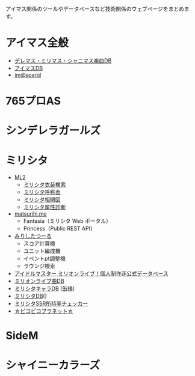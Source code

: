 アイマス関係のツールやデータベースなど技術関係のウェブページをまとめます。

# アイマス全般
* [デレマス・ミリマス・シャニマス楽曲DB](https://fujiwarahaji.me/)
* [アイマスDB](http://imas-db.jp/)
* [im@sparql](https://sparql.crssnky.xyz/imas/)

# 765プロAS

# シンデレラガールズ

# ミリシタ
* [ML2](https://submeganep.github.io/)
   * [ミリシタ衣装検索](https://submeganep.github.io/costume/)
   * [ミリシタ呼称表](https://submeganep.github.io/koshou/)
   * [ミリシタ相関図](https://submeganep.github.io/relations/)
   * [ミリシタ属性診断](https://submeganep.github.io/attribute/)
* [matsurihi.me](https://www.matsurihi.me/)
  * Fantasia（ミリシタ Web ポータル）
  * Princess（Public REST API）
* [みりしたつーる](https://megmeg.work/mltd/)
  * スコア計算機
  * ユニット編成機
  * イベントpt調整機
  * ラウンジ検索
* [アイドルマスター ミリオンライブ！個人制作非公式データベース](https://docs.google.com/spreadsheets/d/1a4O6sCaZMzTliRcSXCCULf_r3C8unuWWRD7xEwk2H8U/edit#gid=1383989789)
* [ミリオンライブ曲DB](https://imasdb.sakaki333.com/)
* [ミリシタキャラDB](http://mirishitadb.php.xdomain.jp/db/) ([缶様](https://twitter.com/mirishitamvp))
* [ミリシタDB](https://imas.gamedbs.jp/mlth/)([]())
* [ミリシタSSR所持率チェッカー](https://mistik.xtr.jp/ml_ssr/)
* [☆ピコピコプラネット☆](https://mltd.pikopikopla.net/)

# SideM

# シャイニーカラーズ
